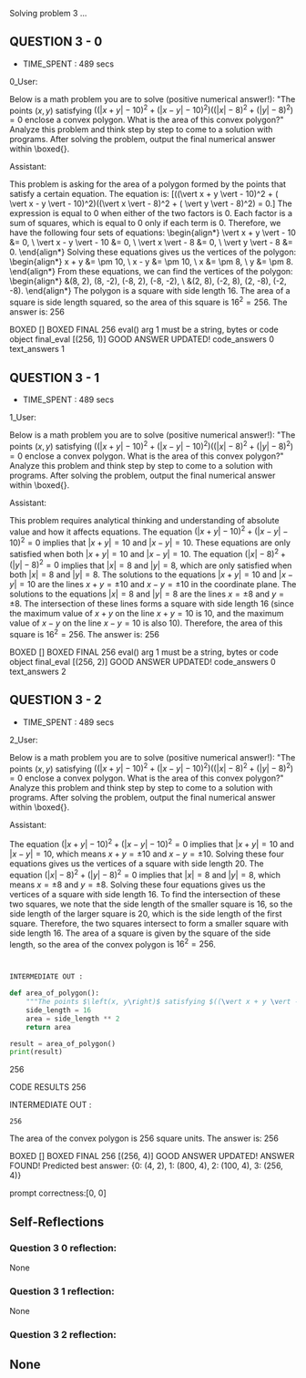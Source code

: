 Solving problem 3 ...



## QUESTION 3 - 0 
- TIME_SPENT : 489 secs

0_User:


Below is a math problem you are to solve (positive numerical answer!):
"The points $\left(x, y\right)$ satisfying $((\vert x + y \vert - 10)^2 + ( \vert x - y \vert - 10)^2)((\vert x \vert - 8)^2 + ( \vert y \vert - 8)^2) = 0$ enclose a convex polygon. What is the area of this convex polygon?"
Analyze this problem and think step by step to come to a solution with programs. After solving the problem, output the final numerical answer within \boxed{}.

Assistant:

 This problem is asking for the area of a polygon formed by the points that satisfy a certain equation. The equation is:
\[((\vert x + y \vert - 10)^2 + ( \vert x - y \vert - 10)^2)((\vert x \vert - 8)^2 + ( \vert y \vert - 8)^2) = 0.\]
The expression is equal to 0 when either of the two factors is 0. Each factor is a sum of squares, which is equal to 0 only if each term is 0. Therefore, we have the following four sets of equations:
\begin{align*}
\vert x + y \vert - 10 &= 0, \\
\vert x - y \vert - 10 &= 0, \\
\vert x \vert - 8 &= 0, \\
\vert y \vert - 8 &= 0.
\end{align*}
Solving these equations gives us the vertices of the polygon:
\begin{align*}
x + y &= \pm 10, \\
x - y &= \pm 10, \\
x &= \pm 8, \\
y &= \pm 8.
\end{align*}
From these equations, we can find the vertices of the polygon:
\begin{align*}
&(8, 2), (8, -2), (-8, 2), (-8, -2), \\
&(2, 8), (-2, 8), (2, -8), (-2, -8).
\end{align*}
The polygon is a square with side length 16. The area of a square is side length squared, so the area of this square is $16^2 = 256$. The answer is: $256$

BOXED []
BOXED FINAL 256
eval() arg 1 must be a string, bytes or code object final_eval
[(256, 1)]
GOOD ANSWER UPDATED!
code_answers 0 text_answers 1



## QUESTION 3 - 1 
- TIME_SPENT : 489 secs

1_User:


Below is a math problem you are to solve (positive numerical answer!):
"The points $\left(x, y\right)$ satisfying $((\vert x + y \vert - 10)^2 + ( \vert x - y \vert - 10)^2)((\vert x \vert - 8)^2 + ( \vert y \vert - 8)^2) = 0$ enclose a convex polygon. What is the area of this convex polygon?"
Analyze this problem and think step by step to come to a solution with programs. After solving the problem, output the final numerical answer within \boxed{}.

Assistant:

 This problem requires analytical thinking and understanding of absolute value and how it affects equations.
The equation $(\vert x + y \vert - 10)^2 + ( \vert x - y \vert - 10)^2 = 0$ implies that $\vert x + y \vert = 10$ and $\vert x - y \vert = 10$. These equations are only satisfied when both $\vert x + y \vert = 10$ and $\vert x - y \vert = 10$. 
The equation $(\vert x \vert - 8)^2 + ( \vert y \vert - 8)^2 = 0$ implies that $\vert x \vert = 8$ and $\vert y \vert = 8$, which are only satisfied when both $\vert x \vert = 8$ and $\vert y \vert = 8$. 
The solutions to the equations $\vert x + y \vert = 10$ and $\vert x - y \vert = 10$ are the lines $x + y = \pm 10$ and $x - y = \pm 10$ in the coordinate plane. The solutions to the equations $\vert x \vert = 8$ and $\vert y \vert = 8$ are the lines $x = \pm 8$ and $y = \pm 8$. 
The intersection of these lines forms a square with side length 16 (since the maximum value of $x + y$ on the line $x + y = 10$ is 10, and the maximum value of $x - y$ on the line $x - y = 10$ is also 10). Therefore, the area of this square is $16^2 = 256$. The answer is: $256$

BOXED []
BOXED FINAL 256
eval() arg 1 must be a string, bytes or code object final_eval
[(256, 2)]
GOOD ANSWER UPDATED!
code_answers 0 text_answers 2



## QUESTION 3 - 2 
- TIME_SPENT : 489 secs

2_User:


Below is a math problem you are to solve (positive numerical answer!):
"The points $\left(x, y\right)$ satisfying $((\vert x + y \vert - 10)^2 + ( \vert x - y \vert - 10)^2)((\vert x \vert - 8)^2 + ( \vert y \vert - 8)^2) = 0$ enclose a convex polygon. What is the area of this convex polygon?"
Analyze this problem and think step by step to come to a solution with programs. After solving the problem, output the final numerical answer within \boxed{}.

Assistant:

 The equation $(\vert x + y \vert - 10)^2 + ( \vert x - y \vert - 10)^2 = 0$ implies that $\vert x + y \vert = 10$ and $\vert x - y \vert = 10$, which means $x + y = \pm 10$ and $x - y = \pm 10$. Solving these four equations gives us the vertices of a square with side length $20$.
The equation $(\vert x \vert - 8)^2 + ( \vert y \vert - 8)^2 = 0$ implies that $\vert x \vert = 8$ and $\vert y \vert = 8$, which means $x = \pm 8$ and $y = \pm 8$. Solving these four equations gives us the vertices of a square with side length $16$.
To find the intersection of these two squares, we note that the side length of the smaller square is $16$, so the side length of the larger square is $20$, which is the side length of the first square. Therefore, the two squares intersect to form a smaller square with side length $16$.
The area of a square is given by the square of the side length, so the area of the convex polygon is $16^2 = 256$.
```python


INTERMEDIATE OUT :

def area_of_polygon():
    """The points $\left(x, y\right)$ satisfying $((\vert x + y \vert - 10)^2 + ( \vert x - y \vert - 10)^2)((\vert x \vert - 8)^2 + ( \vert y \vert - 8)^2) = 0$ enclose a convex polygon. What is the area of this convex polygon?"""
    side_length = 16
    area = side_length ** 2
    return area

result = area_of_polygon()
print(result)
```

256

CODE RESULTS 256

INTERMEDIATE OUT :
```output
256
```
The area of the convex polygon is 256 square units. The answer is: $256$

BOXED []
BOXED FINAL 256
[(256, 4)]
GOOD ANSWER UPDATED!
ANSWER FOUND!
Predicted best answer: {0: (4, 2), 1: (800, 4), 2: (100, 4), 3: (256, 4)}

prompt correctness:[0, 0]

## Self-Reflections

### Question 3 0 reflection:
None
### Question 3 1 reflection:
None
### Question 3 2 reflection:
None
---
